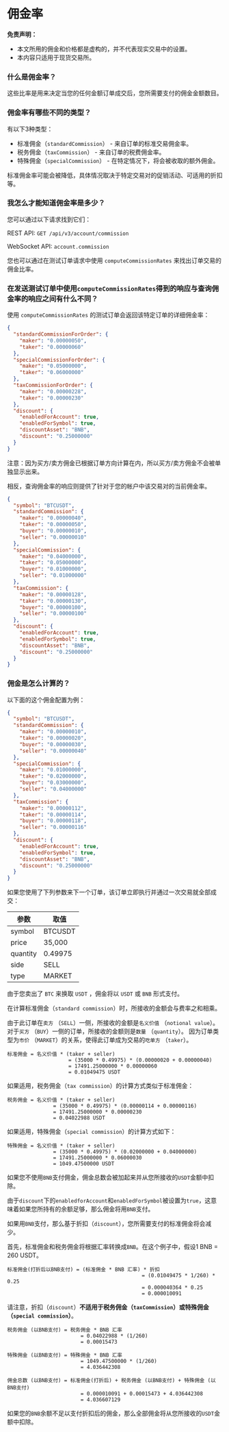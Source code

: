 # 佣金率

**免责声明：**

* 本文所用的佣金和价格都是虚构的，并不代表现实交易中的设置。
* 本内容只适用于现货交易所。

### 什么是佣金率？

这些比率是用来决定当您的任何金额订单成交后，您所需要支付的佣金金额数目。

### 佣金率有哪些不同的类型？

有以下3种类型：
* 标准佣金（`standardCommission`） - 来自订单的标准交易佣金率。
* 税务佣金（`taxCommission`） - 来自订单的税费佣金率。
* 特殊佣金（`specialCommission`） - 在特定情况下，将会被收取的额外佣金。

标准佣金率可能会被降低，具体情况取决于特定交易对的促销活动、可适用的折扣等。

### 我怎么才能知道佣金率是多少？

您可以通过以下请求找到它们：

REST API: `GET /api/v3/account/commission`

WebSocket API: `account.commission`

您也可以通过在测试订单请求中使用 `computeCommissionRates` 来找出订单交易的佣金比率。

<a id="test-order-diferences"></a>
### 在发送测试订单中使用`computeCommissionRates`得到的响应与查询佣金率的响应之间有什么不同？

使用 `computeCommissionRates` 的测试订单会返回该特定订单的详细佣金率：


```json
{
  "standardCommissionForOrder": {
    "maker": "0.00000050",
    "taker": "0.00000060"
  },
  "specialCommissionForOrder": {
    "maker": "0.05000000",
    "taker": "0.06000000"
  },
  "taxCommissionForOrder": {
    "maker": "0.00000228",
    "taker": "0.00000230"
  },
  "discount": {
    "enabledForAccount": true,
    "enabledForSymbol": true,
    "discountAsset": "BNB",
    "discount": "0.25000000"
  }
}
```
注意：因为买方/卖方佣金已根据订单方向计算在内，所以买方/卖方佣金不会被单独显示出来。

相反，查询佣金率的响应则提供了针对于您的帐户中该交易对的当前佣金率。

```json
{
  "symbol": "BTCUSDT",
  "standardCommission": {
    "maker": "0.00000040",
    "taker": "0.00000050",
    "buyer": "0.00000010",
    "seller": "0.00000010"
  },
  "specialCommission": {
    "maker": "0.04000000",
    "taker": "0.05000000",
    "buyer": "0.01000000",
    "seller": "0.01000000"
  },
  "taxCommission": {
    "maker": "0.00000128",
    "taker": "0.00000130",
    "buyer": "0.00000100",
    "seller": "0.00000100"
  },
  "discount": {
    "enabledForAccount": true,
    "enabledForSymbol": true,
    "discountAsset": "BNB",
    "discount": "0.25000000"
  }
}
```


### 佣金是怎么计算的？

以下面的这个佣金配置为例：

```json
{
  "symbol": "BTCUSDT",
  "standardCommission": {
    "maker": "0.00000010",
    "taker": "0.00000020",
    "buyer": "0.00000030",
    "seller": "0.00000040"
  },
  "specialCommission": {
    "maker": "0.01000000",
    "taker": "0.02000000",
    "buyer": "0.03000000",
    "seller": "0.04000000"
  },
  "taxCommission": {
    "maker": "0.00000112",
    "taker": "0.00000114",
    "buyer": "0.00000118",
    "seller": "0.00000116"
  },
  "discount": {
    "enabledForAccount": true,
    "enabledForSymbol": true,
    "discountAsset": "BNB",
    "discount": "0.25000000"
  }
}
```

如果您使用了下列参数来下一个订单，该订单立即执行并通过一次交易就全部成交：

|参数      | 取值 |
|---      | ---  |
|symbol   |BTCUSDT|
|price    |35,000|
|quantity |0.49975|
|side     |SELL   |
|type     |MARKET |

由于您卖出了 `BTC` 来换取 `USDT` ，佣金将以 `USDT` 或 `BNB` 形式支付。

在计算标准佣金（`standard commission`）时，所接收的金额会与费率之和相乘。

由于此订单在`卖方` （`SELL`）一侧，所接收的金额是`名义价值` （`notional value`）。 对于`买方` （`BUY`）一侧的订单，所接收的金额则是`数量` （`quantity`）。
因为订单类型为`市价` （`MARKET`）的关系，使得此订单成为交易的`吃单方` （`taker`）。

```
标准佣金 = 名义价值 * (taker + seller)
                    = (35000 * 0.49975) * (0.00000020 + 0.00000040)
                    = 17491.25000000 * 0.00000060
                    = 0.01049475 USDT
```

如果适用，税务佣金（`tax commission`）的计算方式类似于标准佣金：

```
税务佣金 = 名义价值 * (taker + seller)
               = (35000 * 0.49975) * (0.00000114 + 0.00000116)
               = 17491.25000000 * 0.00000230
               = 0.04022988 USDT
```

如果适用，特殊佣金（`special commission`）的计算方式如下：

```
特殊佣金 = 名义价值 * (taker + seller)
               = (35000 * 0.49975) * (0.02000000 + 0.04000000)
               = 17491.25000000 * 0.06000030
               = 1049.47500000 USDT
```

如果您不使用`BNB`支付佣金，佣金总数会被加起来并从您所接收的`USDT`金额中扣除。

由于`discount`下的`enabledforAccount`和`enabledForSymbol`被设置为`true`，这意味着如果您所持有的余额足够，那么佣金将用`BNB`支付。

如果用`BNB`支付，那么基于折扣（`discount`），您所需要支付的标准佣金将会减少。

首先，标准佣金和税务佣金将根据汇率转换成`BNB`。在这个例子中，假设1 BNB = 260 USDT。

```
标准佣金(打折后以BNB支付) = (标准佣金 * BNB 汇率) * 折扣
                                            = (0.01049475 * 1/260) * 0.25
                                            = 0.000040364 * 0.25
                                            = 0.000010091
```

请注意，折扣（`discount`）**不适用于税务佣金（`taxCommission`）或特殊佣金（`special commission`）**。

```
税务佣金 (以BNB支付) = 税务佣金 * BNB 汇率
                        = 0.04022988 * (1/260)
                        = 0.00015473

特殊佣金 (以BNB支付) = 特殊佣金 * BNB 汇率
                        = 1049.47500000 * (1/260)
                        = 4.036442308

```

```
佣金总数 (以BNB支付) = 标准佣金(打折后) + 税务佣金 (以BNB支付) + 特殊佣金 (以BNB支付)
                        = 0.000010091 + 0.00015473 + 4.036442308
                        = 4.036607129
```

如果您的`BNB`余额不足以支付折扣后的佣金，那么全部佣金将从您所接收的`USDT`金额中扣除。
